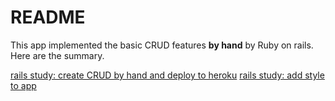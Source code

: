 # README

This app implemented the basic CRUD features **by hand** by Ruby on rails.  
Here are the summary.

[rails study: create CRUD by hand and deploy to heroku](rails_study_crud.md)
[rails study: add style to app](add_styles.md)